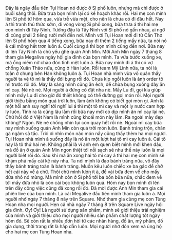 Đây là ngày đầu tiên Tụi Hoan nó được ở Sì phố luôn, nhưng mà chỉ được ở buổi sáng thôi. Bữa trưa bọn mình lại có kế hoạch khác rồi. Hai mẹ con mình lên Sì phố từ hôm qua, vừa trễ vừa mệt, cho nên là chưa có đi đâu hết. Nay á thì tranh thủ thức sớm, đi vòng vòng Sì phố xong, bữa trưa á thì hai mẹ con mình đi Tây Ninh. Tưởng đâu là Tây Ninh với Sì phố nó gần nhau, ai ngờ đi cũng phải 2 tiếng rưỡi mới đến nơi. Mình với Tụi Hoan mới đi từ Cần Thơ lên Sì phố hôm qua 4 tiếng xong, bữa nay đi thêm 2 tiếng mấy nữa, ta nói nó ê cái mông hết trơn luôn á. Cuối cùng á thì bọn mình cũng đến nơi. Bữa nay đi lên Tây Ninh là chủ yếu ghé quán Anh Min. Mời Anh Min ngày 7 tháng 8 tham gia Megalive ngày hội gia đình của bọn mình. Ta vừa bước xuống xe, mà ổng niềm nở chào đón tỉnh mệt luôn á. Bữa nay mình đi á thì có vợ chồng Xuân Thảo nữa, cũng ở Hàn luôn. Rồi team Mỹ Linh nữa, ta nói là toàn ở chung bên Hàn không luôn á. Tụi Hoan nhà mình vừa vô quán thấy người ta vẽ tô mì là thấy đói bụng rồi đó. Chưa kịp ngồi luôn là ảnh order tô mì trước rồi đó. May là sáng mình cũng ăn ếch, để chừa bụng xuống đây ăn mì cay. Nè nè nè. Mọi người á đừng có đặt nha nè. Mấy Lu đi, gọi kia giúp mình mấy Lu đi cho giờ đó thiệt không có thể đường gọi món rồi. Mọi người giới thiệu bằng món quá trời luôn, làm ảnh không có biết gọi món gì. Anh là một hồi anh suy nghĩ tới nghĩ lui á thì một tô mì cay và một ly nước cam hợp lý luôn. Tính ra là cũng lâu lắm rồi bữa nay mới có dịp mình ăn mì cay lại nè. Chứ hồi đó ở Việt Nam là mình cũng khoái món này lắm. Ra ngoài mày đẹp không? Ngon. Nè nè chồng nhìn tụi con quay hết rồi nè. Ngoài mì cay bữa nay mình xuống quán Anh Min còn quá trời món luôn. Bánh tráng trộn, chân gà ngâm sả tắc. Trời ơi nhìn món nào món nấy cũng thấy thèm ha mọi người. Tụi Hoan nhà mình á xuống đây là nó ăn một lượt hai tô mì cay luôn á. Cái tô này là tô thứ hai nè. Không phải là vì anh em quen biết mình mới khen đâu, mà đồ ăn ở quán Anh Min ngon thiệt tới nỗi sạch sẽ như thế này luôn là mọi người biết rồi đó. Sau khi mà ăn xong hai tô mì cay á thì hai mẹ con mình sẽ khám phá mấy cái kệ này nha. Ta nói mình là đạo bánh tráng nữa, vô đây thấy bánh tráng toàn là bánh tráng. Muốn kêu luôn chiếc xe ba gác để chở hết cái này về á chứ. Thôi chứ mình lượn ít à, để vài bữa đem về cho mấy đứa nhỏ nó mừng. Mà mình còn ở Sì phố tới ba bốn bữa nữa, chắc đem về tới mấy đứa nhỏ là còn cái bọc không luôn quá. Hôm nay bọn mình đi lên trên đây công việc cũng đã xong rồi đó. Đã mời được Anh Min tham gia cái phiên live của bọn mình. Là cái Megalive đầu tiên mình tham gia luôn á. Mọi người nhớ ngày 7 tháng 8 này trên Square. Nhớ tham gia cùng mẹ con Tùng Hoan nha mọi người. Hẹn cả nhà ngày 7 tháng 8 trên Square Live ngày hội gia đình. Ơy! Ơy! Là người sử dụng sản phẩm, mình sẽ giới thiệu trải nghiệm của mình và giới thiệu cho mọi người nhiều sản phẩm chất lượng tốt ngày hôm đó. Sẽ còn rất là nhiều đơn hời từ các nhãn hàng, đồ ăn, mỹ phẩm, đồ gia dụng, thời trang rất là hấp dẫn luôn. Mọi người nhớ đón xem và ủng hộ cho hai mẹ con Tùng Hoan nha.